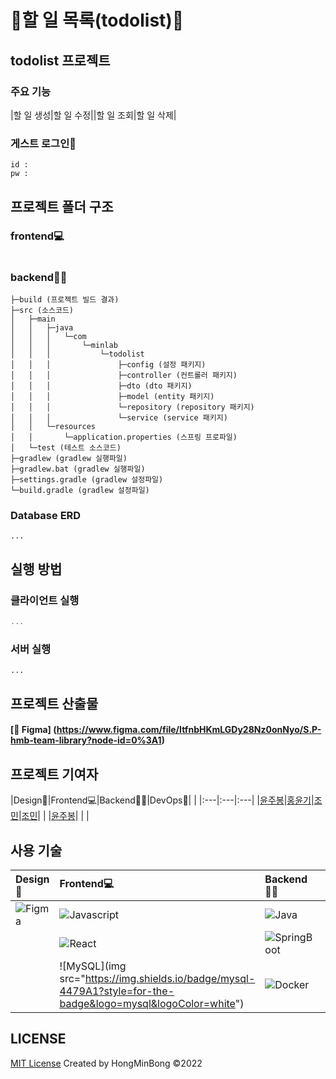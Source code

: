 # 📝할 일 목록(todolist)📝

## todolist 프로젝트
### 주요 기능
|할 일 생성|할 일 수정||할 일 조회|할 일 삭제| 

### 게스트 로그인🔑
```
id : 
pw :
```

## 프로젝트 폴더 구조

### frontend💻
```

```

### backend👨‍💻
```
├─build (프로젝트 빌드 결과)
├─src (소스코드)
│   ├─main
│   │   ├─java
│   │   │   └─com
│   │   │       └─minlab
│   │   │           └─todolist
│   │   │               ├─config (설정 패키지)
│   │   │               ├─controller (컨트롤러 패키지)
│   │   │               ├─dto (dto 패키지)
│   │   │               ├─model (entity 패키지)
│   │   │               └─repository (repository 패키지)
│   │   │               └─service (service 패키지)
│   │   └─resources
│   │       └─application.properties (스프링 프로파일)
│   └─test (테스트 소스코드)
├─gradlew (gradlew 실행파일)
├─gradlew.bat (gradlew 실행파일)
├─settings.gradle (gradlew 설정파일)
└─build.gradle (gradlew 설정파일)
```

### Database ERD
```
...
```

## 실행 방법

### 클라이언트 실행
```js
...
```

### 서버 실행
```
...
```

## 프로젝트 산출물
#### [🎨 Figma] (https://www.figma.com/file/ItfnbHKmLGDy28Nz0onNyo/S.P-hmb-team-library?node-id=0%3A1)

## 프로젝트 기여자
|Design🎨|Frontend💻|Backend👨‍💻|DevOps🚊|
| |:---|:---|:---|
|[윤주봉](https://github.com/dbswnqhd12)|[홍윤기](https://github.com/altanis7)|[조민](https://github.com/Minnaldo)|[조민](https://github.com/Minnaldo)|
| |[윤주봉](https://github.com/dbswnqhd12)| | |

## 사용 기술
|Design🎨|Frontend💻|Backend👨‍💻|DevOps🚊|
|:---|:---|:---|:---|
|![Figma](https://img.shields.io/badge/Figma-F24E1E?style=for-the-badge&logo=Figma&logoColor=white)|![Javascript](https://img.shields.io/badge/Javascript-ffb13b?style=for-the-badge&logo=javascript&logoColor=white)|![Java](https://img.shields.io/badge/Java-007396?style=for-the-badge&logo=Java&logoColor=white)|![AWS](https://img.shields.io/badge/AWS-%23FF9900.svg?style=for-the-badge&logo=amazon-aws&logoColor=white)|
| |![React](https://img.shields.io/badge/react-%2320232a.svg?style=for-the-badge&logo=react&logoColor=%2361DAFB)|![SpringBoot](https://img.shields.io/badge/SpringBoot-6DB33F?style=for-the-badge&logo=Spring&logoColor=white)| |
| |![MySQL](img src="https://img.shields.io/badge/mysql-4479A1?style=for-the-badge&logo=mysql&logoColor=white")|![Docker](https://img.shields.io/badge/Docker-2496ED.svg?style=for-the-badge&logo=Docker&logoColor=white)|

## LICENSE

[MIT License]() Created by HongMinBong ©2022
<!-- ![License](https://img.shields.io/github/license/INFP-Study/CIAT) -->
